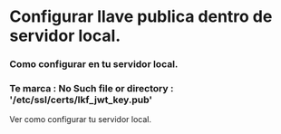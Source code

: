 

# Configurar llave publica dentro de servidor local.

### Como configurar en tu servidor local.





### Te marca : No Such file or directory : '/etc/ssl/certs/lkf_jwt_key.pub'

Ver como configurar tu servidor local.